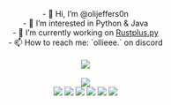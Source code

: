 <div align = "center">
  - 👋 Hi, I’m @olijeffers0n
</div>
<div align = "center">
  - 👀 I’m interested in Python & Java
</div>
<div align = "center">
  - 🌱 I’m currently working on <a href="https://github.com/olijeffers0n/rustplus">Rustplus.py</a>
</div>
<div align = "center">
  - 📫 How to reach me: `ollieee.` on discord
  <div>
    <br>
    <a href = "https://ko-fi.com/O5O3ALGLJ">
      <img src= "https://ko-fi.com/img/githubbutton_sm.svg">
    </a>
  </div>
</div>
<br>
<div align = "center">
  <img src="https://github-readme-stats.vercel.app/api/top-langs/?username=olijeffers0n&theme=onedark&layout=compact">
</div>
<div align = "center">
  <img src= "https://img.shields.io/badge/Python-FFD43B?style=for-the-badge&logo=python&logoColor=darkgreen">
  <img src= "https://img.shields.io/badge/java-%23ED8B00.svg?style=for-the-badge&logo=openjdk&logoColor=white">
  <img src= "https://img.shields.io/badge/javascript-%23323330.svg?style=for-the-badge&logo=javascript&logoColor=%23F7DF1E">
  <img src= "https://img.shields.io/badge/css3-%231572B6.svg?style=for-the-badge&logo=css3&logoColor=white">
  <img src= "https://img.shields.io/badge/html5-%23E34F26.svg?style=for-the-badge&logo=html5&logoColor=white">
  <img src= "https://img.shields.io/badge/sqlite-%2307405e.svg?style=for-the-badge&logo=sqlite&logoColor=white">
</div>
